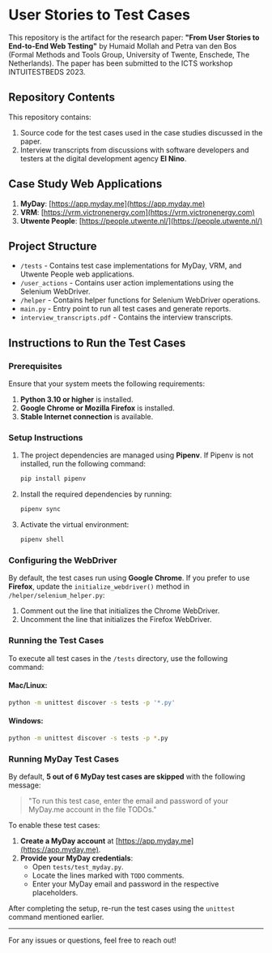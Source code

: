 # User Stories to Test Cases

This repository is the artifact for the research paper: **"From User Stories to End-to-End Web Testing"** by
Humaid Mollah and Petra van den Bos (Formal Methods and Tools Group, University of Twente, Enschede, The Netherlands). The paper has been submitted to the ICTS workshop INTUITESTBEDS 2023.

## Repository Contents

This repository contains:

1. Source code for the test cases used in the case studies discussed in the paper.
2. Interview transcripts from discussions with software developers and testers at the digital development agency **El Nino**.

## Case Study Web Applications

1. **MyDay**: [https://app.myday.me](https://app.myday.me)
2. **VRM**: [https://vrm.victronenergy.com](https://vrm.victronenergy.com)
3. **Utwente People**: [https://people.utwente.nl/](https://people.utwente.nl/)

## Project Structure

- `/tests` - Contains test case implementations for MyDay, VRM, and Utwente People web applications.
- `/user_actions` - Contains user action implementations using the Selenium WebDriver.
- `/helper` - Contains helper functions for Selenium WebDriver operations.
- `main.py` - Entry point to run all test cases and generate reports.
- `interview_transcripts.pdf` - Contains the interview transcripts.

## Instructions to Run the Test Cases

### Prerequisites

Ensure that your system meets the following requirements:

1. **Python 3.10 or higher** is installed.
2. **Google Chrome or Mozilla Firefox** is installed.
3. **Stable Internet connection** is available.

### Setup Instructions

1. The project dependencies are managed using **Pipenv**. If Pipenv is not installed, run the following command:
   ```sh
   pip install pipenv
   ```

2. Install the required dependencies by running:
   ```sh
   pipenv sync
   ```

3. Activate the virtual environment:
   ```sh
   pipenv shell
   ```

### Configuring the WebDriver

By default, the test cases run using **Google Chrome**. If you prefer to use **Firefox**, update the `initialize_webdriver()` method in `/helper/selenium_helper.py`:

1. Comment out the line that initializes the Chrome WebDriver.
2. Uncomment the line that initializes the Firefox WebDriver.

### Running the Test Cases

To execute all test cases in the `/tests` directory, use the following command:

#### Mac/Linux:
```sh
python -m unittest discover -s tests -p '*.py'
```

#### Windows:
```sh
python -m unittest discover -s tests -p *.py
```

### Running MyDay Test Cases

By default, **5 out of 6 MyDay test cases are skipped** with the following message:

> "To run this test case, enter the email and password of your MyDay.me account in the file TODOs."

To enable these test cases:

1. **Create a MyDay account** at [https://app.myday.me](https://app.myday.me).
2. **Provide your MyDay credentials**:
   - Open `tests/test_myday.py`.
   - Locate the lines marked with `TODO` comments.
   - Enter your MyDay email and password in the respective placeholders.

After completing the setup, re-run the test cases using the `unittest` command mentioned earlier.

---

For any issues or questions, feel free to reach out!

